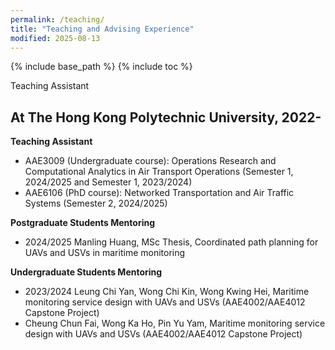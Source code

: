 ```yaml
---
permalink: /teaching/
title: "Teaching and Advising Experience"
modified: 2025-08-13
---
```


{% include base_path %}
{% include toc %}

Teaching Assistant

At The Hong Kong Polytechnic University, 2022-
-------
**Teaching Assistant**
* AAE3009 (Undergraduate course): Operations Research and Computational Analytics in Air Transport Operations (Semester 1, 2024/2025 and Semester 1, 2023/2024)
* AAE6106 (PhD course): Networked Transportation and Air Traffic Systems (Semester 2, 2024/2025)

**Postgraduate Students Mentoring** 
* 2024/2025 Manling Huang, MSc Thesis, Coordinated path planning for UAVs and USVs in maritime monitoring

**Undergraduate Students Mentoring**
* 2023/2024 Leung Chi Yan, Wong Chi Kin, Wong Kwing Hei, Maritime monitoring service design with UAVs and USVs (AAE4002/AAE4012 Capstone Project)
* Cheung Chun Fai, Wong Ka Ho, Pin Yu Yam, Maritime monitoring service design with
UAVs and USVs (AAE4002/AAE4012 Capstone Project)
